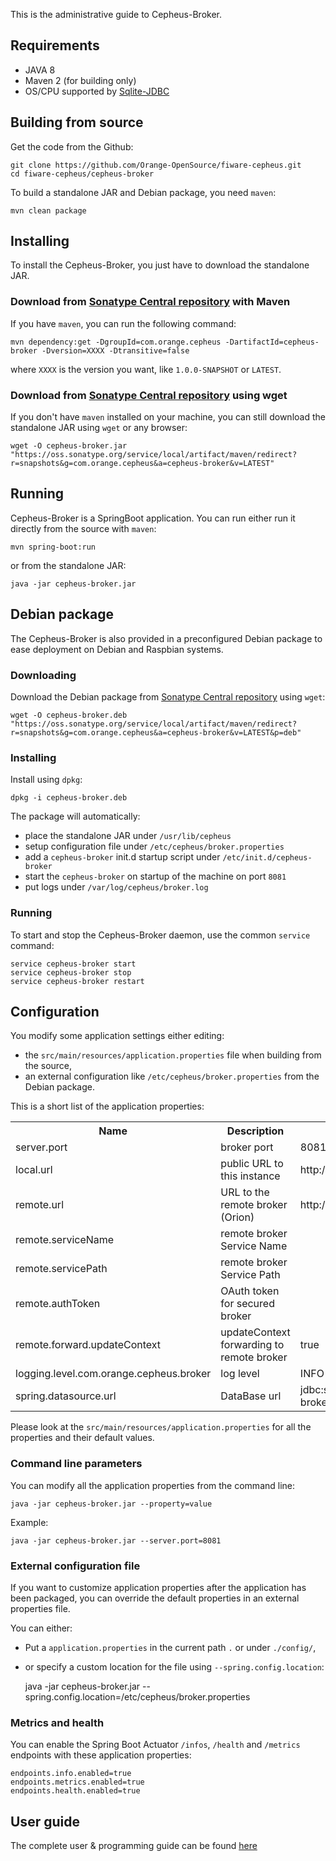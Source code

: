 This is the administrative guide to Cepheus-Broker.

## Requirements

* JAVA 8
* Maven 2 (for building only)
* OS/CPU supported by [Sqlite-JDBC](https://github.com/xerial/sqlite-jdbc)

## Building from source

Get the code from the Github:

    git clone https://github.com/Orange-OpenSource/fiware-cepheus.git
    cd fiware-cepheus/cepheus-broker

To build a standalone JAR and Debian package, you need `maven`:

    mvn clean package

## Installing

To install the Cepheus-Broker, you just have to download the standalone JAR.

### Download from [Sonatype Central repository](http://central.sonatype.org/) with Maven

If you have `maven`, you can run the following command:

    mvn dependency:get -DgroupId=com.orange.cepheus -DartifactId=cepheus-broker -Dversion=XXXX -Dtransitive=false

where `XXXX` is the version you want, like `1.0.0-SNAPSHOT` or `LATEST`.

### Download from [Sonatype Central repository](http://central.sonatype.org/) using wget

If you don't have `maven` installed on your machine, you can still download the standalone JAR using `wget` or any browser:

    wget -O cepheus-broker.jar "https://oss.sonatype.org/service/local/artifact/maven/redirect?r=snapshots&g=com.orange.cepheus&a=cepheus-broker&v=LATEST"

## Running

Cepheus-Broker is a SpringBoot application. You can run either run it directly from the source with `maven`:

    mvn spring-boot:run

or from the standalone JAR:

    java -jar cepheus-broker.jar

## Debian package

The Cepheus-Broker is also provided in a preconfigured Debian package to ease deployment on Debian and Raspbian systems.

### Downloading

Download the Debian package from [Sonatype Central repository](http://central.sonatype.org/) using `wget`:

    wget -O cepheus-broker.deb "https://oss.sonatype.org/service/local/artifact/maven/redirect?r=snapshots&g=com.orange.cepheus&a=cepheus-broker&v=LATEST&p=deb"

### Installing

Install using `dpkg`:

    dpkg -i cepheus-broker.deb

The package will automatically:

- place the standalone JAR under `/usr/lib/cepheus`
- setup configuration file under `/etc/cepheus/broker.properties`
- add a `cepheus-broker` init.d startup script under `/etc/init.d/cepheus-broker`
- start the `cepheus-broker` on startup of the machine on port `8081`
- put logs under `/var/log/cepheus/broker.log`

### Running

To start and stop the Cepheus-Broker daemon, use the common `service` command:

    service cepheus-broker start
    service cepheus-broker stop
    service cepheus-broker restart

## Configuration

You modify some application settings either editing:

- the `src/main/resources/application.properties` file when building from the source,
- an external configuration like `/etc/cepheus/broker.properties` from the Debian package.

This is a short list of the application properties:

<table>
    <tr><th>Name</th><th>Description</th><th>Default Value</th></tr>
    <tr><td>server.port</td><td>broker port</td><td>8081</td></tr>
    <tr><td>local.url</td><td>public URL to this instance</td><td>http://localhost:8081</td></tr>
    <tr><td>remote.url</td><td>URL to the remote broker (Orion)</td><td>http://localhost:8082</td></tr>
    <tr><td>remote.serviceName</td><td>remote broker Service Name</td><td></td></tr>
    <tr><td>remote.servicePath</td><td>remote broker Service Path</td><td></td></tr>
    <tr><td>remote.authToken</td><td>OAuth token for secured broker</td><td></td></tr>
    <tr><td>remote.forward.updateContext</td><td>updateContext forwarding to remote broker</td><td>true</td></tr>
    <tr><td>logging.level.com.orange.cepheus.broker</td><td>log level</td><td>INFO</td></tr>
    <tr><td>spring.datasource.url</td><td>DataBase url</td><td>jdbc:sqlite:${java.io.tmpdir:-/tmp}/cepheus-broker.db</td></tr>
</table>


Please look at the `src/main/resources/application.properties` for all the properties and their default values.

### Command line parameters

You can modify all the application properties from the command line:

    java -jar cepheus-broker.jar --property=value

Example:

    java -jar cepheus-broker.jar --server.port=8081

### External configuration file

If you want to customize application properties after the application has been packaged,
you can override the default properties in an external properties file.

You can either:

- Put a `application.properties` in the current path `.` or under `./config/`,
- or specify a custom location for the file using `--spring.config.location`:


    java -jar cepheus-broker.jar --spring.config.location=/etc/cepheus/broker.properties

### Metrics and health

You can enable the Spring Boot Actuator `/infos`, `/health` and `/metrics` endpoints with these application properties:

    endpoints.info.enabled=true
    endpoints.metrics.enabled=true
    endpoints.health.enabled=true

## User guide

The complete user & programming guide can be found [here](../index.md)
